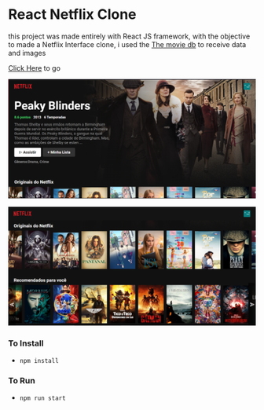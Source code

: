# React Netflix Clone

this project was made entirely with React JS framework, with the objective to made a Netflix Interface clone, i used the [The movie db](https://www.themoviedb.org) to receive data and images 

[Click Here](https://react-netflix-clone-edr.netlify.app) to go

![App Images](/src/assets/1.png)


![App Images](/src/assets/2.png)





### To Install
- `npm install`

### To Run
- `npm run start`
